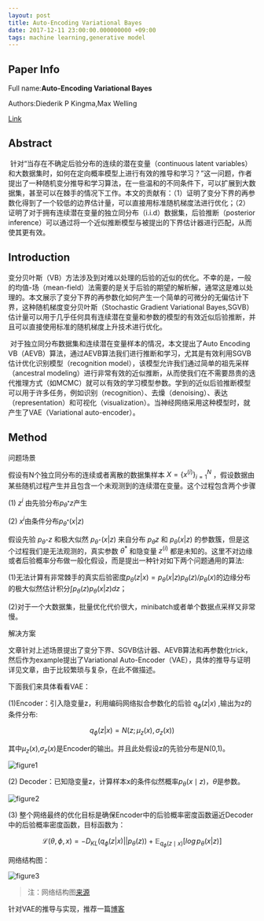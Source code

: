 ```yaml
---
layout: post
title: Auto-Encoding Variational Bayes
date: 2017-12-11 23:00:00.000000000 +09:00
tags: machine learning,generative model
---
```


## Paper Info

Full name:**Auto-Encoding Variational Bayes**

Authors:Diederik P Kingma,Max Welling

[Link](https://arxiv.org/abs/1312.6114)

## Abstract

​	针对“当存在不确定后验分布的连续的潜在变量（continuous latent variables）和大数据集时，如何在定向概率模型上进行有效的推导和学习？”这一问题，作者提出了一种随机变分推导和学习算法，在一些温和的不同条件下，可以扩展到大数据集，甚至可以在棘手的情况下工作。本文的贡献有：（1）证明了变分下界的再参数化得到了一个较低的边界估计量，可以直接用标准随机梯度法进行优化；（2）证明了对于拥有连续潜在变量的独立同分布（i.i.d）数据集，后验推断（posterior inference）可以通过将一个近似推断模型与被提出的下界估计器进行匹配，从而使其更有效。

## Introduction

​	变分贝叶斯（VB）方法涉及到对难以处理的后验的近似的优化。不幸的是，一般的均值-场（mean-field）法需要的是关于后验的期望的解析解，通常这是难以处理的。本文展示了变分下界的再参数化如何产生一个简单的可微分的无偏估计下界，这种随机梯度变分贝叶斯（Stochastic Gradient Variational Bayes,SGVB）估计量可以用于几乎任何具有连续潜在变量和参数的模型的有效近似后验推断，并且可以直接使用标准的随机梯度上升技术进行优化。

​	对于独立同分布数据集和连续潜在变量样本的情况，本文提出了Auto Encoding VB（AEVB）算法，通过AEVB算法我们进行推断和学习，尤其是有效利用SGVB估计优化识别模型（recognition model），该模型允许我们通过简单的祖先采样（ancestral modeling）进行非常有效的近似推断，从而使我们在不需要昂贵的迭代推理方式（如MCMC）就可以有效的学习模型参数。学到的近似后验推断模型可以用于许多任务，例如识别（recognition）、去燥（denoising）、表达（representation）和可视化（visualization）。当神经网络采用这种模型时，就产生了VAE（Variational auto-encoder）。

## Method

问题场景

假设有N个独立同分布的连续或者离散的数据集样本 $X=\{x^{(i)}\}_{i=1}^{N}$ ，假设数据由某些随机过程产生并且包含一个未观测到的连续潜在变量。这个过程包含两个步骤

(1) $z^{i}$ 由先验分布$p_{\theta^*}z$产生

(2) $x^i$由条件分布$p_{\theta^*} (x\vert z)$

假设先验 $p_{\theta^{\star}}z$ 和极大似然 $p_{\theta^{\star}}(x\vert z)$ 来自分布 $p_\theta z$ 和 $p_{\theta}(x\vert z)$ 的参数簇，但是这个过程我们是无法观测的，真实参数 $\theta^*$ 和隐变量 $z^{(i)}$ 都是未知的。这里不对边缘或者后验概率分布做一般化假设，而是提出一种针对如下两个问题通用的算法:

(1)无法计算有非常棘手的真实后验密度$p_{\theta}(z\vert x)=p_{\theta}(x\vert z)p_{\theta}(z)/p_{\theta}(x)$的边缘分布的极大似然估计积分$\int p_{\theta}(z)p_{\theta}(x\vert z)dz$；

(2)对于一个大数据集，批量优化代价很大，minibatch或者单个数据点采样又非常慢。

解决方案

文章针对上述场景提出了变分下界、SGVB估计器、AEVB算法和再参数化trick，然后作为example提出了Variational Auto-Encoder（VAE），具体的推导与证明详见文章，由于比较繁琐与复杂，在此不做描述。

下面我们来具体看看VAE：

(1)Encoder：引入隐变量z，利用编码网络拟合参数化的后验 $q_{\phi}(z\vert x)$ ,输出为z的条件分布:

$$q_{\phi}(z\vert x)=N(z;\mu_{z}(x),\sigma_{z}(x))$$

其中$\mu_z(x)$,$\sigma_{z}(x)$是Encoder的输出。并且此处假设z的先验分布是N(0,1)。

![figure1](https://github.com/Pea-Shooter/Pea-Shooter.github.io/raw/master/images/blog/2017-12-11/encoder.jpeg)

(2) Decoder：已知隐变量z，计算样本x的条件似然概率$p_{\theta}(x\mid z)$，$\theta$是参数。

![figure2](https://github.com/Pea-Shooter/Pea-Shooter.github.io/raw/master/images/blog/2017-12-11/figure1.png)

(3) 整个网络最终的优化目标是确保Encoder中的后验概率密度函数逼近Decoder中的后验概率密度函数，目标函数为：

$$\mathcal{L}(\theta,\phi,x)=-D_{KL}(q_{\phi}(z\vert x)||p_{\theta}(z))+\mathbb{E}_{q_{\phi}(z\mid x)}[log\,p_{\theta}(x\vert z)]$$

网络结构图：

![figure3](https://github.com/Pea-Shooter/Pea-Shooter.github.io/raw/master/images/blog/2017-12-11/VAE.png)

> 注：网络结构图[来源](http://zhouchang.info/blog/2016-04-11/VAE.html)

针对VAE的推导与实现，推荐一篇[博客](https://wiseodd.github.io/techblog/2016/12/10/variational-autoencoder/)